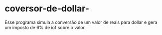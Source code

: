 # coversor-de-dollar-
Esse programa simula a conversão de um valor de reais para dollar e gera um imposto de 6% de iof sobre o valor.
